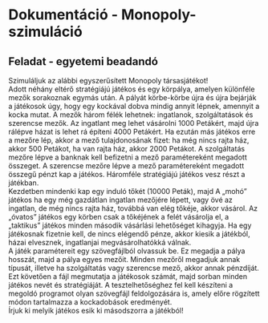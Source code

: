 # Dokumentáció - Monopoly-szimuláció
## Feladat - egyetemi beadandó
Szimuláljuk az alábbi egyszerűsített Monopoly társasjátékot!  
Adott néhány eltérő stratégiájú játékos és egy körpálya, amelyen különféle mezők sorakoznak egymás után. A pályát körbe-körbe újra és újra bejárják a játékosok úgy, hogy egy kockával dobva mindig annyit lépnek, amennyit a kocka mutat. A mezők három félék lehetnek: ingatlanok, szolgáltatások és szerencse mezők. Az ingatlant meg lehet vásárolni 1000 Petákért, majd újra rálépve házat is lehet rá építeni 4000 Petákért. Ha ezután más játékos erre a mezőre lép, akkor a mező tulajdonosának fizet: ha még nincs rajta ház, akkor 500 Petákot, ha van rajta ház, akkor 2000 Petákot. A szolgáltatás mezőre lépve a banknak kell befizetni a mező paramétereként megadott összeget. A szerencse mezőre lépve a mező paramétereként megadott összegű pénzt kap a játékos. Háromféle stratégiájú játékos vesz részt a játékban.  
Kezdetben mindenki kap egy induló tőkét (10000 Peták), majd A „mohó” játékos ha egy még gazdátlan ingatlan mezőjére lépett, vagy övé az ingatlan, de még nincs rajta ház, továbbá van elég tőkéje, akkor vásárol. Az „óvatos” játékos egy körben csak a tőkéjének a felét vásárolja el, a „taktikus” játékos minden második vásárlási lehetőséget kihagyja. Ha egy játékosnak fizetnie kell, de nincs elégendő pénze, akkor kiesik a játékból, házai elvesznek, ingatlanjai megvásárolhatókká válnak.  
A játék paramétereit egy szövegfájlból olvassuk be. Ez megadja a pálya hosszát, majd a pálya egyes mezőit. Minden mezőről megadjuk annak típusát, illetve ha szolgáltatás vagy szerencse mező, akkor annak pénzdíját. Ezt követően a fájl megmutatja a játékosok számát, majd sorban minden játékos nevét és stratégiáját. A tesztelhetőséghez fel kell készíteni a megoldó programot olyan szövegfájl feldolgozására is, amely előre rögzített módon tartalmazza a kockadobások eredményét.  
Írjuk ki melyik játékos esik ki másodszorra a játékból!
